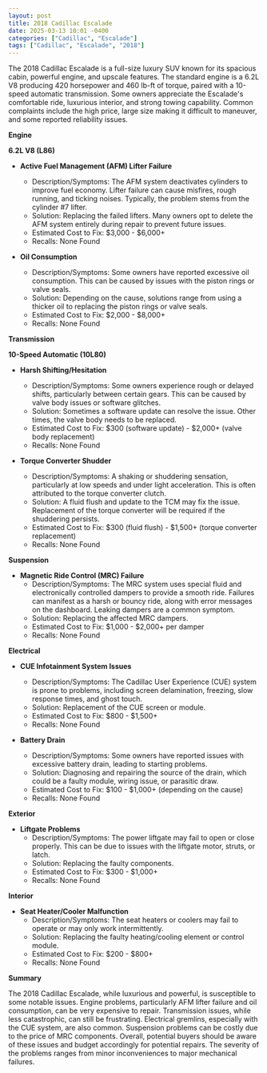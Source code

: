 ```yaml
---
layout: post
title: 2018 Cadillac Escalade
date: 2025-03-13 10:01 -0400
categories: ["Cadillac", "Escalade"]
tags: ["Cadillac", "Escalade", "2018"]
---
```

The 2018 Cadillac Escalade is a full-size luxury SUV known for its spacious cabin, powerful engine, and upscale features. The standard engine is a 6.2L V8 producing 420 horsepower and 460 lb-ft of torque, paired with a 10-speed automatic transmission. Some owners appreciate the Escalade's comfortable ride, luxurious interior, and strong towing capability. Common complaints include the high price, large size making it difficult to maneuver, and some reported reliability issues.

**Engine**

**6.2L V8 (L86)**

*   **Active Fuel Management (AFM) Lifter Failure**
    *   Description/Symptoms: The AFM system deactivates cylinders to improve fuel economy. Lifter failure can cause misfires, rough running, and ticking noises. Typically, the problem stems from the cylinder #7 lifter.
    *   Solution: Replacing the failed lifters. Many owners opt to delete the AFM system entirely during repair to prevent future issues.
    *   Estimated Cost to Fix: $3,000 - $6,000+
    *   Recalls: None Found

*   **Oil Consumption**
    *   Description/Symptoms: Some owners have reported excessive oil consumption. This can be caused by issues with the piston rings or valve seals.
    *   Solution: Depending on the cause, solutions range from using a thicker oil to replacing the piston rings or valve seals.
    *   Estimated Cost to Fix: $2,000 - $8,000+
    *   Recalls: None Found

**Transmission**

**10-Speed Automatic (10L80)**

*   **Harsh Shifting/Hesitation**
    *   Description/Symptoms: Some owners experience rough or delayed shifts, particularly between certain gears. This can be caused by valve body issues or software glitches.
    *   Solution: Sometimes a software update can resolve the issue. Other times, the valve body needs to be replaced.
    *   Estimated Cost to Fix: $300 (software update) - $2,000+ (valve body replacement)
    *   Recalls: None Found

*   **Torque Converter Shudder**
    *   Description/Symptoms: A shaking or shuddering sensation, particularly at low speeds and under light acceleration. This is often attributed to the torque converter clutch.
    *   Solution: A fluid flush and update to the TCM may fix the issue. Replacement of the torque converter will be required if the shuddering persists.
    *   Estimated Cost to Fix: $300 (fluid flush) - $1,500+ (torque converter replacement)
    *   Recalls: None Found

**Suspension**

*   **Magnetic Ride Control (MRC) Failure**
    *   Description/Symptoms: The MRC system uses special fluid and electronically controlled dampers to provide a smooth ride. Failures can manifest as a harsh or bouncy ride, along with error messages on the dashboard. Leaking dampers are a common symptom.
    *   Solution: Replacing the affected MRC dampers.
    *   Estimated Cost to Fix: $1,000 - $2,000+ per damper
    *   Recalls: None Found

**Electrical**

*   **CUE Infotainment System Issues**
    *   Description/Symptoms: The Cadillac User Experience (CUE) system is prone to problems, including screen delamination, freezing, slow response times, and ghost touch.
    *   Solution: Replacement of the CUE screen or module.
    *   Estimated Cost to Fix: $800 - $1,500+
    *   Recalls: None Found

*   **Battery Drain**
    *   Description/Symptoms: Some owners have reported issues with excessive battery drain, leading to starting problems.
    *   Solution: Diagnosing and repairing the source of the drain, which could be a faulty module, wiring issue, or parasitic draw.
    *   Estimated Cost to Fix: $100 - $1,000+ (depending on the cause)
    *   Recalls: None Found

**Exterior**

*   **Liftgate Problems**
    *   Description/Symptoms: The power liftgate may fail to open or close properly. This can be due to issues with the liftgate motor, struts, or latch.
    *   Solution: Replacing the faulty components.
    *   Estimated Cost to Fix: $300 - $1,000+
    *   Recalls: None Found

**Interior**

*   **Seat Heater/Cooler Malfunction**
    *   Description/Symptoms: The seat heaters or coolers may fail to operate or may only work intermittently.
    *   Solution: Replacing the faulty heating/cooling element or control module.
    *   Estimated Cost to Fix: $200 - $800+
    *   Recalls: None Found

**Summary**

The 2018 Cadillac Escalade, while luxurious and powerful, is susceptible to some notable issues. Engine problems, particularly AFM lifter failure and oil consumption, can be very expensive to repair. Transmission issues, while less catastrophic, can still be frustrating. Electrical gremlins, especially with the CUE system, are also common. Suspension problems can be costly due to the price of MRC components. Overall, potential buyers should be aware of these issues and budget accordingly for potential repairs. The severity of the problems ranges from minor inconveniences to major mechanical failures.

